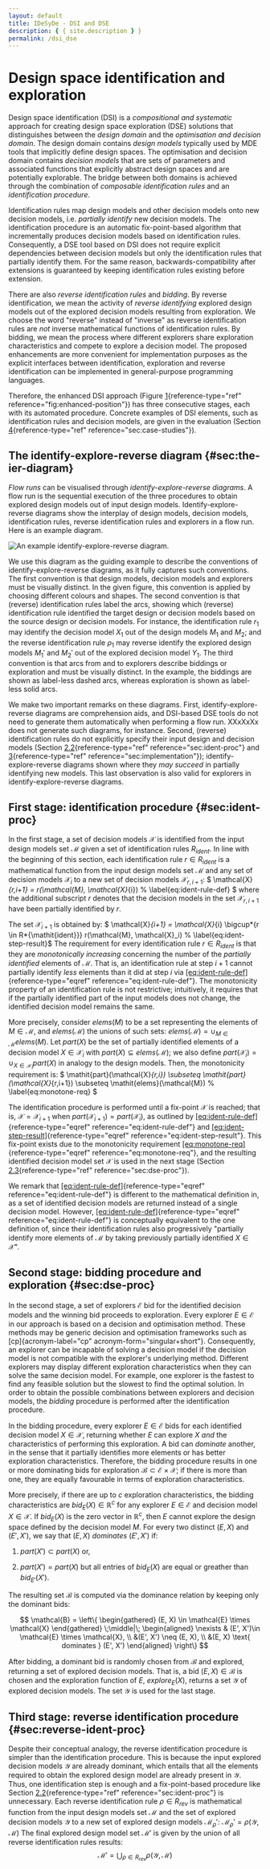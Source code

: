 ```yaml
---
layout: default
title: IDeSyDe - DSI and DSE
description: { { site.description } }
permalink: /dsi_dse
---
```


<script type="text/javascript" async src="http://cdn.mathjax.org/mathjax/latest/MathJax.js?config=TeX-AMS-MML_HTMLorMML"></script>

# Design space identification and exploration

Design space identification (DSI) is a _compositional and systematic_ approach for creating design space exploration (DSE) solutions that distinguishes between the _design domain_ and the _optimisation and decision domain_. The design domain contains _design models_ typically used by MDE tools that implicitly define design spaces. The optimisation and decision domain contains _decision models_ that are sets of parameters and associated functions that explicitly abstract design spaces and are potentially explorable. The bridge between both domains is achieved through the combination of _composable identification rules_ and an _identification procedure_.

<!-- <figure id="fig:enhanced-position">

<figcaption>Enhanced overview of the <span data-acronym-label="dsi"
data-acronym-form="singular+short">dsi</span>-based <span
data-acronym-label="dse" data-acronym-form="singular+short">dse</span>
activity.</figcaption>
</figure> -->

Identification rules map design models and other decision models onto new decision models, i.e. _partially identify_ new decision models. The identification procedure is an automatic fix-point-based algorithm that incrementally produces decision models based on identification rules. Consequently, a DSE tool based on DSI does not require explicit dependencies between decision models but only the identification rules that partially identify them. For the same reason, backwards-compatibility after extensions is guaranteed by keeping identification rules existing before extension.

There are also _reverse identification rules_ and _bidding_. By reverse identification, we mean the activity of _reverse identifying_ explored design models out of the explored decision models resulting from exploration. We choose the word "reverse" instead of "inverse" as reverse identification rules are _not_ inverse mathematical functions of identification rules. By bidding, we mean the process where different explorers share exploration characteristics and compete to explore a decision model. The proposed enhancements are more convenient for implementation purposes as the explicit interfaces between identification, exploration and reverse identification can be implemented in general-purpose programming languages.

Therefore, the enhanced DSI approach (Figure [1](#fig:enhanced-position){reference-type="ref" reference="fig:enhanced-position"}) has three consecutive stages, each with its automated procedure. Concrete examples of DSI elements, such as identification rules and decision models, are given in the evaluation (Section [4](#sec:case-studies){reference-type="ref" reference="sec:case-studies"}).

## The identify-explore-reverse diagram {#sec:the-ier-diagram}

_Flow runs_ can be visualised through _identify-explore-reverse diagrams_. A flow run is the sequential execution of the three procedures to obtain explored design models out of input design models. Identify-explore-reverse diagrams show the interplay of design models, decision models, identification rules, reverse identification rules and explorers in a flow run. Here is an example diagram.

![An example identify-explore-reverse diagram.](./assets/images/svg/the_ier_diagram.svg)

We use this diagram as the guiding example to describe the conventions of identify-explore-reverse diagrams, as it fully captures such conventions. The first convention is that design models, decision models and explorers must be visually distinct. In the given figure, this convention is applied by choosing different colours and shapes. The second convention is that (reverse) identification rules label the arcs, showing which (reverse) identification rule identified the target design or decision models based on the source design or decision models. For instance, the identification rule $r_1$ may identify the decision model $X_1$ out of the design models $M_1$ and $M_2$; and the reverse identification rule $\rho_1$ may reverse identify the explored design models $M_1'$ and $M_2'$ out of the explored decision model $Y_1$. The third convention is that arcs from and to explorers describe biddings or exploration and must be visually distinct. In the example, the biddings are shown as label-less dashed arcs, whereas exploration is shown as label-less solid arcs.

We make two important remarks on these diagrams. First, identify-explore-reverse diagrams are comprehension aids, and DSI-based DSE tools do not need to generate them automatically when performing a flow run. XXxXxXx does not generate such diagrams, for instance. Second, (reverse) identification rules do not explicitly specify their input design and decision models (Section [2.2](#sec:ident-proc){reference-type="ref" reference="sec:ident-proc"} and [3](#sec:implementation){reference-type="ref" reference="sec:implementation"}); identify-explore-reverse diagrams shown where they _may succeed_ in partially identifying new models. This last observation is also valid for explorers in identify-explore-reverse diagrams.

## First stage: identification procedure {#sec:ident-proc}

In the first stage, a set of decision models $\mathcal{X}$ is identified from the input design models set $\mathcal{M}$ given a set of identification rules $R_{\mathit{ident}}$. In line with the beginning of this section, each identification rule $r \in R_{\mathit{ident}}$ is a mathematical function from the input design models set $\mathcal{M}$ and any set of decision models $\mathcal{X}_i$ to a new set of decision models $\mathcal{X}_{r,i+1}$: $ \mathcal{X}_{r,i+1} = r(\mathcal{M}, \mathcal{X}_{i}) % \label{eq:ident-rule-def} $ where the additional subscript $r$ denotes that the decision models in the set $\mathcal{X}_{r,i+1}$ have been partially identified by $r$.

The set $\mathcal{X}_{i+1}$ is obtained by: $ \mathcal{X}_{i+1} = \mathcal{X}_{i} \bigcup*{r \in R*{\mathit{ident}}} r(\mathcal{M}, \mathcal{X}_i) % \label{eq:ident-step-result}$ The requirement for every identification rule $r \in R_{\mathit{ident}}$ is that they are _monotonically increasing_ concerning the number of the _partially identified_ elements of $\mathcal{M}$. That is, an identification rule at step $i+1$ cannot partially identify _less_ elements than it did at step $i$ via [\[eq:ident-rule-def\]](#eq:ident-rule-def){reference-type="eqref" reference="eq:ident-rule-def"}. The monotonicity property of an identification rule is not restrictive; intuitively, it requires that if the partially identified part of the input models does not change, the identified decision model remains the same.

More precisely, consider $\mathit{elems}(M)$ to be a set representing
the elements of $M \in \mathcal{M}$, and $\mathit{elems}(\mathcal{M})$
the unions of such sets:
$\mathit{elems}(\mathcal{M})=\cup_{M \in \mathcal{M}}\mathit{elems}(M)$.
Let $\mathit{part}(X)$ be the set of partially identified elements of a
decision model $X \in \mathcal{X}_i$ with
$\mathit{part}(X) \subseteq \mathit{elems}(\mathcal{M})$; we also define
$\mathit{part}(\mathcal{X}_i) = \cup_{X \in \mathcal{X}_i}\mathit{part}(X)$
in analogy to the design models. Then, the monotonicity requirement is:
$
\mathit{part}(\mathcal{X}_{r,i}) \subseteq \mathit{part}(\mathcal{X}_{r,i+1}) \subseteq \mathit{elems}(\mathcal{M}) % \label{eq:monotone-req}
$

The identification procedure is performed until a fix-point
$\mathcal{X}$ is reached; that is, $\mathcal{X} = \mathcal{X}_{i+1}$
when
$\mathit{part}(\mathcal{X}_{i+1}) = \mathit{part}(\mathcal{X}_{i})$, as
outlined by
[\[eq:ident-rule-def\]](#eq:ident-rule-def){reference-type="eqref"
reference="eq:ident-rule-def"} and
[\[eq:ident-step-result\]](#eq:ident-step-result){reference-type="eqref"
reference="eq:ident-step-result"}. This fix-point exists due to the
monotonicity requirement
[\[eq:monotone-req\]](#eq:monotone-req){reference-type="eqref"
reference="eq:monotone-req"}, and the resulting identified decision
model set $\mathcal{X}$ is used in the next stage
(Section [2.3](#sec:dse-proc){reference-type="ref"
reference="sec:dse-proc"}).

We remark that
[\[eq:ident-rule-def\]](#eq:ident-rule-def){reference-type="eqref"
reference="eq:ident-rule-def"} is different to the mathematical
definition in, as a set of
identified decision models are returned instead of a single decision
model. However,
[\[eq:ident-rule-def\]](#eq:ident-rule-def){reference-type="eqref"
reference="eq:ident-rule-def"} is conceptually equivalent to the one
definition of, since their
identification rules also progressively "partially identify more
elements of $\mathcal{M}$ by taking previously partially identified
$X \in \mathcal{X}$".

## Second stage: bidding procedure and exploration {#sec:dse-proc}

In the second stage, a set of explorers $\mathcal{E}$ bid for the
identified decision models and the winning bid proceeds to exploration.
Every explorer $E \in \mathcal{E}$ in our approach is based on a
decision and optimisation method. These methods may be generic decision
and optimisation frameworks such as [cp]{acronym-label="cp"
acronym-form="singular+short"}. Consequently, an explorer can be
incapable of solving a decision model if the decision model is not
compatible with the explorer's underlying method. Different explorers
may display different exploration characteristics when they can solve
the same decision model. For example, one explorer is the fastest to
find any feasible solution but the slowest to find the optimal solution.
In order to obtain the possible combinations between explorers and
decision models, the _bidding_ procedure is performed after the
identification procedure.

In the bidding procedure, every explorer $E \in \mathcal{E}$ bids for
each identified decision model $X \in \mathcal{X}$, returning whether
$E$ can explore $X$ _and_ the characteristics of performing this
exploration. A bid can _dominate_ another, in the sense that it
partially identifies more elements or has better exploration
characteristics. Therefore, the bidding procedure results in one or more
dominating bids for exploration
$\mathcal{B} \subset \mathcal{E} \times \mathcal{X}$; if there is more
than one, they are equally favourable in terms of exploration
characteristics.

More precisely, if there are up to $c$ exploration characteristics, the
bidding characteristics are $\mathit{bid}_E(X) \in \mathbb{R}^c$ for any
explorer $E \in \mathcal{E}$ and decision model $X \in \mathcal{X}$. If
$\mathit{bid}_E(X)$ is the zero vector in $\mathbb{R}^c$, then $E$
cannot explore the design space defined by the decision model $M$. For
every two distinct $(E, X)$ and $(E', X')$, we say that $(E, X)$
_dominates_ $(E', X')$ if:

1.  $\mathit{part}(X') \subset \mathit{part}(X)$ or,

2.  $\mathit{part}(X') = \mathit{part}(X)$ but all entries of
    $\mathit{bid}_E(X)$ are equal or greather than
    $\mathit{bid}_{E'}(X')$.

The resulting set $\mathcal{B}$ is computed via the dominance relation
by keeping only the dominant bids:

$$
\mathcal{B} =
\left\{
\begin{gathered}
(E, X) \in \mathcal{E} \times \mathcal{X}
\end{gathered}
\;\middle|\;
\begin{aligned}
\nexists & (E', X')\in \mathcal{E} \times \mathcal{X}, \\
&(E', X') \neq (E, X), \\
&(E, X) \text{ dominates } (E', X')
\end{aligned}
\right\}
$$

After bidding, a dominant bid is randomly chosen from $\mathcal{B}$ and
explored, returning a set of explored decision models. That is, a bid
$(E, X) \in \mathcal{B}$ is chosen and the exploration function of $E$,
$\mathit{explore}_E(X)$, returns a set $\mathcal{Y}$ of explored
decision models. The set $\mathcal{Y}$ is used for the last stage.

## Third stage: reverse identification procedure {#sec:reverse-ident-proc}

Despite their conceptual analogy, the reverse identification procedure
is simpler than the identification procedure. This is because the input
explored decision models $\mathcal{Y}$ are already dominant, which
entails that all the elements required to obtain the explored design
model are already present in $\mathcal{Y}$. Thus, one identification
step is enough and a fix-point-based procedure like
Section [2.2](#sec:ident-proc){reference-type="ref"
reference="sec:ident-proc"} is unnecessary. Each reverse identification
rule $\rho \in R_{\mathit{rev}}$ is mathematical function from the input
design models set $\mathcal{M}$ and the set of explored decision models
$\mathcal{Y}$ to a new set of explored design models
$\mathcal{M}_{\rho}'$:
$\mathcal{M}_{\rho}' = \rho(\mathcal{Y}, \mathcal{M})$ The final
explored design model set $\mathcal{M}'$ is given by the union of all
reverse identification rules results:
$$\mathcal{M}' = \bigcup_{\rho \in R_{\mathit{rev}}} \rho(\mathcal{Y}, \mathcal{M})$$
